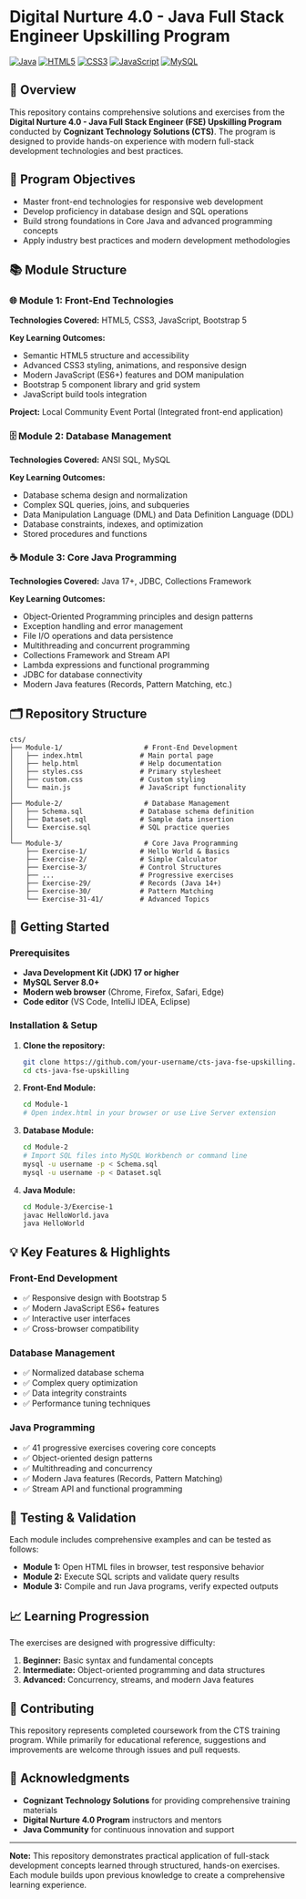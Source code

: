 # Digital Nurture 4.0 - Java Full Stack Engineer Upskilling Program

[![Java](https://img.shields.io/badge/Java-17%2B-orange.svg)](https://www.oracle.com/java/)
[![HTML5](https://img.shields.io/badge/HTML5-E34F26?logo=html5&logoColor=white)](https://developer.mozilla.org/en-US/docs/Web/HTML)
[![CSS3](https://img.shields.io/badge/CSS3-1572B6?logo=css3&logoColor=white)](https://developer.mozilla.org/en-US/docs/Web/CSS)
[![JavaScript](https://img.shields.io/badge/JavaScript-F7DF1E?logo=javascript&logoColor=black)](https://developer.mozilla.org/en-US/docs/Web/JavaScript)
[![MySQL](https://img.shields.io/badge/MySQL-4479A1?logo=mysql&logoColor=white)](https://www.mysql.com/)

## 📖 Overview

This repository contains comprehensive solutions and exercises from the **Digital Nurture 4.0 - Java Full Stack Engineer (FSE) Upskilling Program** conducted by **Cognizant Technology Solutions (CTS)**. The program is designed to provide hands-on experience with modern full-stack development technologies and best practices.

## 🎯 Program Objectives

- Master front-end technologies for responsive web development
- Develop proficiency in database design and SQL operations
- Build strong foundations in Core Java and advanced programming concepts
- Apply industry best practices and modern development methodologies

## 📚 Module Structure

### 🌐 Module 1: Front-End Technologies
**Technologies Covered:** HTML5, CSS3, JavaScript, Bootstrap 5

**Key Learning Outcomes:**
- Semantic HTML5 structure and accessibility
- Advanced CSS3 styling, animations, and responsive design
- Modern JavaScript (ES6+) features and DOM manipulation
- Bootstrap 5 component library and grid system
- JavaScript build tools integration

**Project:** Local Community Event Portal (Integrated front-end application)

### 🗄️ Module 2: Database Management
**Technologies Covered:** ANSI SQL, MySQL

**Key Learning Outcomes:**
- Database schema design and normalization
- Complex SQL queries, joins, and subqueries
- Data Manipulation Language (DML) and Data Definition Language (DDL)
- Database constraints, indexes, and optimization
- Stored procedures and functions

### ☕ Module 3: Core Java Programming
**Technologies Covered:** Java 17+, JDBC, Collections Framework

**Key Learning Outcomes:**
- Object-Oriented Programming principles and design patterns
- Exception handling and error management
- File I/O operations and data persistence
- Multithreading and concurrent programming
- Collections Framework and Stream API
- Lambda expressions and functional programming
- JDBC for database connectivity
- Modern Java features (Records, Pattern Matching, etc.)

## 🗂️ Repository Structure

```
cts/
├── Module-1/                    # Front-End Development
│   ├── index.html              # Main portal page
│   ├── help.html               # Help documentation
│   ├── styles.css              # Primary stylesheet
│   ├── custom.css              # Custom styling
│   └── main.js                 # JavaScript functionality
│
├── Module-2/                    # Database Management
│   ├── Schema.sql              # Database schema definition
│   ├── Dataset.sql             # Sample data insertion
│   └── Exercise.sql            # SQL practice queries
│
└── Module-3/                    # Core Java Programming
    ├── Exercise-1/             # Hello World & Basics
    ├── Exercise-2/             # Simple Calculator
    ├── Exercise-3/             # Control Structures
    ├── ...                     # Progressive exercises
    ├── Exercise-29/            # Records (Java 14+)
    ├── Exercise-30/            # Pattern Matching
    └── Exercise-31-41/         # Advanced Topics
```

## 🚀 Getting Started

### Prerequisites
- **Java Development Kit (JDK) 17 or higher**
- **MySQL Server 8.0+**
- **Modern web browser** (Chrome, Firefox, Safari, Edge)
- **Code editor** (VS Code, IntelliJ IDEA, Eclipse)

### Installation & Setup

1. **Clone the repository:**
   ```bash
   git clone https://github.com/your-username/cts-java-fse-upskilling.git
   cd cts-java-fse-upskilling
   ```

2. **Front-End Module:**
   ```bash
   cd Module-1
   # Open index.html in your browser or use Live Server extension
   ```

3. **Database Module:**
   ```bash
   cd Module-2
   # Import SQL files into MySQL Workbench or command line
   mysql -u username -p < Schema.sql
   mysql -u username -p < Dataset.sql
   ```

4. **Java Module:**
   ```bash
   cd Module-3/Exercise-1
   javac HelloWorld.java
   java HelloWorld
   ```

## 💡 Key Features & Highlights

### Front-End Development
- ✅ Responsive design with Bootstrap 5
- ✅ Modern JavaScript ES6+ features
- ✅ Interactive user interfaces
- ✅ Cross-browser compatibility

### Database Management
- ✅ Normalized database schema
- ✅ Complex query optimization
- ✅ Data integrity constraints
- ✅ Performance tuning techniques

### Java Programming
- ✅ 41 progressive exercises covering core concepts
- ✅ Object-oriented design patterns
- ✅ Multithreading and concurrency
- ✅ Modern Java features (Records, Pattern Matching)
- ✅ Stream API and functional programming

## 🧪 Testing & Validation

Each module includes comprehensive examples and can be tested as follows:

- **Module 1:** Open HTML files in browser, test responsive behavior
- **Module 2:** Execute SQL scripts and validate query results
- **Module 3:** Compile and run Java programs, verify expected outputs

## 📈 Learning Progression

The exercises are designed with progressive difficulty:
1. **Beginner:** Basic syntax and fundamental concepts
2. **Intermediate:** Object-oriented programming and data structures
3. **Advanced:** Concurrency, streams, and modern Java features

## 🤝 Contributing

This repository represents completed coursework from the CTS training program. While primarily for educational reference, suggestions and improvements are welcome through issues and pull requests.


## 🙏 Acknowledgments

- **Cognizant Technology Solutions** for providing comprehensive training materials
- **Digital Nurture 4.0 Program** instructors and mentors
- **Java Community** for continuous innovation and support

---

**Note:** This repository demonstrates practical application of full-stack development concepts learned through structured, hands-on exercises. Each module builds upon previous knowledge to create a comprehensive learning experience.
